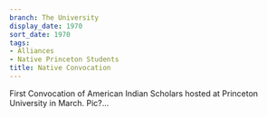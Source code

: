```yaml
---
branch: The University
display_date: 1970
sort_date: 1970
tags:
- Alliances
- Native Princeton Students
title: Native Convocation
---
```


First Convocation of American Indian Scholars hosted at Princeton University in March. Pic?...